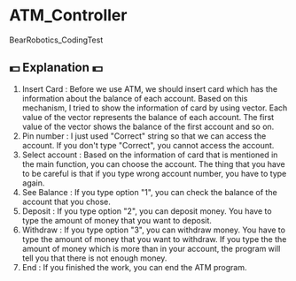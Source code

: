 # ATM_Controller
BearRobotics_CodingTest

## 💵 Explanation 💵
1. Insert Card : Before we use ATM, we should insert card which has the information about the balance of each account. Based on this mechanism, I tried to show the information of card by using vector. Each value of the vector represents the balance of each account. The first value of the vector shows the balance of the first account and so on.
2. Pin number : I just used "Correct" string so that we can access the account. If you don't type "Correct", you cannot access the account.
3. Select account : Based on the information of card that is mentioned in the main function, you can choose the account. The thing that you have to be careful is that if you type wrong account number, you have to type again. 
4. See Balance : If you type option "1", you can check the balance of the account that you chose.
5. Deposit : If you type option "2", you can deposit money. You have to type the amount of money that you want to deposit.
6. Withdraw : If you type option "3", you can withdraw money. You have to type the amount of money that you want to withdraw. If you type the the amount of money which is more than in your account, the program will tell you that there is not enough money.
7. End : If you finished the work, you can end the ATM program.
